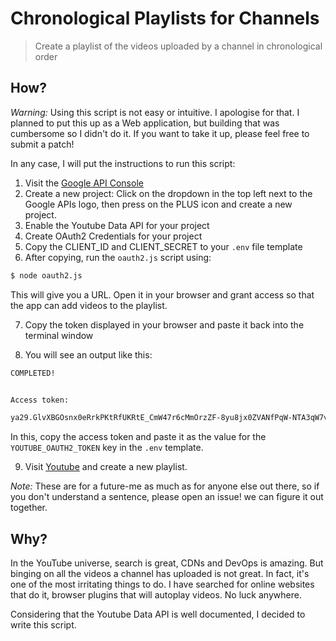 # Chronological Playlists for Channels

> Create a playlist of the videos uploaded by a channel in chronological order


## How?

_Warning:_ Using this script is not easy or intuitive. I apologise for that. I planned
to put this up as a Web application, but building that was cumbersome so I
didn't do it. If you want to take it up, please feel free to submit a patch!

In any case, I will put the instructions to run this script:

1. Visit the [Google API Console](https://console.developers.google.com/apis/)
2. Create a new project: Click on the dropdown in the top left next to the
Google APIs logo, then press on the PLUS icon and create a new project.
3. Enable the Youtube Data API for your project
4. Create OAuth2 Credentials for your project
5. Copy the CLIENT_ID and CLIENT_SECRET to your `.env` file template
6. After copying, run the `oauth2.js` script using:

  ```sh
  $ node oauth2.js
  ```

  This will give you a URL. Open it in your browser and grant access so that the
  app can add videos to the playlist.

7. Copy the token displayed in your browser and paste it back into the terminal
window

8. You will see an output like this:

  ```sh
  COMPLETED!


  Access token:

  ya29.GlvXBGOsnx0eRrkPKtRfUKRtE_CmW47r6cMmOrzZF-8yu8jx0ZVANfPqW-NTA3qW7v8-HRbMbdH0U-xooYxRNZnEO9i5pjJT45tr7e4d1B1hLqiHadtysh8MK4Gm4
  ```

  In this, copy the access token and paste it as the value for the
  `YOUTUBE_OAUTH2_TOKEN` key in the `.env` template.

9. Visit [Youtube](https://www.youtube.com/) and create a new playlist.

_Note:_ These are for a future-me as much as for anyone else out there, so if
you don't understand a sentence, please open an issue! we can figure it out
together.

## Why?

In the YouTube universe, search is great, CDNs and DevOps is amazing. But
binging on all the videos a channel has uploaded is not great. In fact, it's one
of the most irritating things to do. I have searched for online websites that do
it, browser plugins that will autoplay videos. No luck anywhere.

Considering that the Youtube Data API is well documented, I decided to write
this script.
